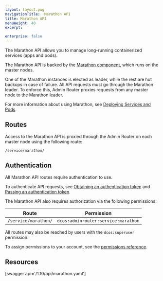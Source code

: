 ```yaml
---
layout: layout.pug
navigationTitle:  Marathon API
title: Marathon API
menuWeight: 40
excerpt:

enterprise: false
---
```


The Marathon API allows you to manage long-running containerized services (apps and pods).

The Marathon API is backed by the [Marathon component](/mesosphere/dcos/1.10/overview/architecture/components/#marathon), which runs on the master nodes.

One of the Marathon instances is elected as leader, while the rest are hot backups in case of failure. All API requests must go through the Marathon leader. To enforce this, Admin Router proxies requests from any master node to the Marathon leader.

For more information about using Marathon, see [Deploying Services and Pods](/mesosphere/dcos/1.10/deploying-services/).

## Routes

Access to the Marathon API is proxied through the Admin Router on each master node using the following route:

```
/service/marathon/
```

## Authentication

All Marathon API routes require authentication to use.

To authenticate API requests, see [Obtaining an authentication token](/mesosphere/dcos/1.10/security/ent/iam-api/#obtaining-an-authentication-token) and [Passing an authentication token](/mesosphere/dcos/1.10/security/ent/iam-api/#passing-an-authentication-token).

The Marathon API also requires authorization via the following permissions:

| Route | Permission |
|-------|----------|
| `/service/marathon/` | `dcos:adminrouter:service:marathon` |

All routes may also be reached by users with the `dcos:superuser` permission.

To assign permissions to your account, see the [permissions reference](/mesosphere/dcos/1.10/security/ent/perms-reference/).

## Resources

[swagger api='/1.10/api/marathon.yaml']
